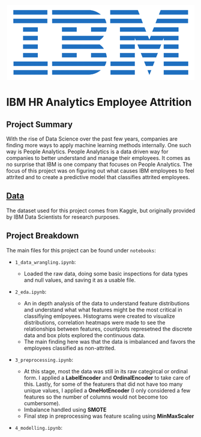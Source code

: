 <p align="center">
  <img src="./readme_files/ibm_logo.png"  width="500" height="200">
</p>

# IBM HR Analytics Employee Attrition
## Project Summary
With the rise of Data Science over the past few years, companies are finding more ways to apply machine learning methods internally. One such way is People Analytics. People Analytics is a data driven way for companies to better understand and manage their employees. It comes as no surprise that IBM is one company that focuses on People Analytics. The focus of this project was on figuring out what causes IBM employees to feel attrited and to create a predictive model that classifies attrited employees. 


## [Data](https://www.kaggle.com/pavansubhasht/ibm-hr-analytics-attrition-dataset)
The dataset used for this project comes from Kaggle, but originally provided by IBM Data Scientists for research purposes.


## Project Breakdown
The main files for this project can be found under `notebooks`:

- `1_data_wrangling.ipynb`: 
   - Loaded the raw data, doing some basic inspections for data types and null values, and saving it as a usable file.
   
- `2_eda.ipynb`:
   - An in depth analysis of the data to understand feature distributions and understand what what features might be the most critical in classifiying emlpoyees. Histograms were created to visualize distributions, correlation heatmaps were made to see the relationships between features, countplots represetned the discrete data and box plots explored the continuous data.
   - The main finding here was that the data is imbalanced and favors the employees classified as non-attrited.
   
- `3_preprocessing.ipynb`:
   - At this stage, most the data was still in its raw categircal or ordinal form. I applied a **LabelEncoder** and **OrdinalEncoder** to take care of this. Lastly, for some of the featurers that did not have too many unique values, I applied a **OneHotEncoder** (I only considered a few features so the number of columns would not become too cumbersome). 
   - Imbalance handled using **SMOTE**
   - Final step in preprocessing was feature scaling using **MinMaxScaler**
   
- `4_modelling.ipynb`:




